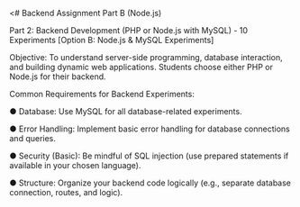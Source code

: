 <# Backend Assignment Part B (Node.js)

Part 2: Backend Development (PHP or Node.js with MySQL) - 10 Experiments [Option B: Node.js & MySQL Experiments]

Objective: To understand server-side programming, database interaction, and building dynamic web applications. Students choose either PHP or Node.js for their backend.

Common Requirements for Backend Experiments:

● Database: Use MySQL for all database-related experiments.

● Error Handling: Implement basic error handling for database connections and queries.

● Security (Basic): Be mindful of SQL injection (use prepared statements if available in your chosen language).

● Structure: Organize your backend code logically (e.g., separate database connection, routes, and logic).
